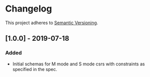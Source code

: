# Changelog

This project adheres to [Semantic Versioning](https://semver.org/spec/v2.0.0.html).

## [1.0.0] - 2019-07-18
### Added
- Initial schemas for M mode and S mode csrs with constraints as specified in the spec.